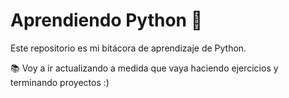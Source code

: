 # Aprendiendo Python 🚀

Este repositorio es mi bitácora de aprendizaje de Python.

📚 Voy a ir actualizando a medida que vaya haciendo ejercicios y terminando proyectos :)
